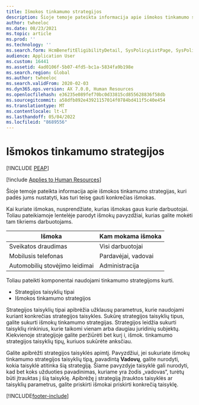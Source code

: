 ```yaml
---
title: Išmokos tinkamumo strategijos
description: Šioje temoje pateikta informacija apie išmokos tinkamumo strategijas, kuri padės jums nustatyti, kas turi teisę gauti konkrečias išmokas.
author: twheeloc
ms.date: 08/23/2021
ms.topic: article
ms.prod: ''
ms.technology: ''
ms.search.form: HcmBenefitEligibilityDetail, SysPolicyListPage, SysPolicySourceDocumentRuleType, BenefitWorkspace, HcmBenefitSummaryPart
audience: Application User
ms.custom: 16441
ms.assetid: 4ad0106f-5b07-4fd5-bc1a-5834fa9b198e
ms.search.region: Global
ms.author: twheeloc
ms.search.validFrom: 2020-02-03
ms.dyn365.ops.version: AX 7.0.0, Human Resources
ms.openlocfilehash: e36235e089fef70bc0d33815cd855628836f58db
ms.sourcegitcommit: a58dfb892e43921157014f0784bd411f5c40e454
ms.translationtype: MT
ms.contentlocale: lt-LT
ms.lasthandoff: 05/04/2022
ms.locfileid: "8689556"
---
```

# <a name="benefit-eligibility-policies"></a>Išmokos tinkamumo strategijos


[!INCLUDE [PEAP](../includes/peap-1.md)]

[!include [Applies to Human Resources](../includes/applies-to-hr.md)]

Šioje temoje pateikta informacija apie išmokos tinkamumo strategijas, kuri padės jums nustatyti, kas turi teisę gauti konkrečias išmokas.

Kai kuriate išmokas, nusprendžiate, kurias išmokas gaus kurie darbuotojai. Toliau pateikiamoje lentelėje parodyt išmokų pavyzdžiai, kurias galite mokėti tam tikriems darbuotojams.

| Išmoka          | Kam mokama išmoka |
|------------------|---------------------------------|
| Sveikatos draudimas | Visi darbuotojai                   |
| Mobilusis telefonas     | Pardavėjai, vadovai         |
| Automobilių stovėjimo leidimai   | Administracija                      |

Toliau pateikti komponentai naudojami tinkamumo strategijoms kurti.

-   Strategijos taisyklių tipai
-   Išmokos tinkamumo strategijos

Strategijos taisyklių tipai apibrėžia užklausų parametrus, kurie naudojami kuriant konkrečias strategijos taisykles. Sukūrę strategijos taisyklių tipus, galite sukurti išmokų tinkamumo strategijas. Strategijos leidžia sukurti taisyklių rinkinius, kurie taikomi vienam arba daugiau juridinių subjektų. Kiekvienoje strategijoje galite peržiūrėti bet kurį i, išmok. tinkamumo strategijos taisyklių tipų, kuriuos sukūrėte anksčiau. 

Galite apibrėžti strategijos taisyklės apimtį. Pavyzdžiui, jei sukuriate išmokų tinkamumo strategijos taisyklių tipą, pavadintą **Vadovų**, galite nurodyti, kokia taisyklė atitinka šią strategiją. Šiame pavyzdyje taisyklė gali nurodyti, kad bet koks užduoties pavadinimas, kuriame yra žodis „vadovas“, turėtų būti įtrauktas į šią taisyklę. Apibrėžę į strategiją įtrauktos taisyklės ar taisyklių parametrus, galite priskirti išmokai priskirti konkrečią taisyklę.






[!INCLUDE[footer-include](../includes/footer-banner.md)]
